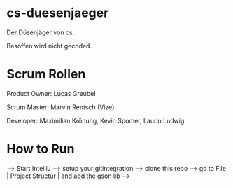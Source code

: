 # cs-duesenjaeger
Der Düsenjäger von cs.

Besoffen wird nicht gecoded.

# Scrum Rollen
Product Owner:  Lucas Greubel

Scrum Master: Marvin Rentsch (Vize)

Developer:      Maximilian Krönung, Kevin Spomer, Laurin Ludwig

# How to Run
--> Start IntelliJ
--> setup your gitintegration
--> clone this repo
--> go to File | Project Structur | and add the gson lib
--> 
